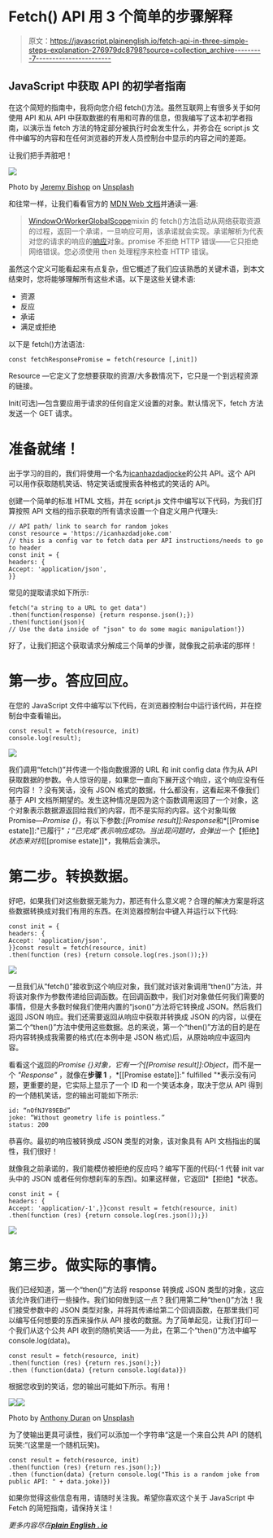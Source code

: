 # Fetch() API 用 3 个简单的步骤解释

> 原文：<https://javascript.plainenglish.io/fetch-api-in-three-simple-steps-explanation-276979dc8798?source=collection_archive---------7----------------------->

## JavaScript 中获取 API 的初学者指南

在这个简短的指南中，我将向您介绍 fetch()方法。虽然互联网上有很多关于如何使用 API 和从 API 中获取数据的有用和可靠的信息，但我编写了这本初学者指南，以演示当 fetch 方法的特定部分被执行时会发生什么，并弥合在 script.js 文件中编写的内容和在任何浏览器的开发人员控制台中显示的内容之间的差距。

让我们把手弄脏吧！

![](img/70ef986a970d5220c9d09d1bb89c0c06.png)

Photo by [Jeremy Bishop](https://unsplash.com/@jeremybishop?utm_source=medium&utm_medium=referral) on [Unsplash](https://unsplash.com?utm_source=medium&utm_medium=referral)

和往常一样，让我们看看官方的 [MDN Web 文档](https://developer.mozilla.org/en-US/docs/Web/API/WindowOrWorkerGlobalScope/fetch)并通读一遍:

> [WindowOrWorkerGlobalScope](https://developer.mozilla.org/en-US/docs/Web/API/WindowOrWorkerGlobalScope)mixin 的 fetch()方法启动从网络获取资源的过程，返回一个承诺，一旦响应可用，该承诺就会实现。承诺解析为代表对您的请求的响应的[响应](https://developer.mozilla.org/en-US/docs/Web/API/Response)对象。promise 不拒绝 HTTP 错误——它只拒绝网络错误。您必须使用 then 处理程序来检查 HTTP 错误。

虽然这个定义可能看起来有点复杂，但它概述了我们应该熟悉的关键术语，到本文结束时，您将能够理解所有这些术语。以下是这些关键术语:

*   资源
*   反应
*   承诺
*   满足或拒绝

以下是 fetch()方法语法:

```
const fetchResponsePromise = fetch(resource [,init])
```

Resource —它定义了您想要获取的资源/大多数情况下，它只是一个到远程资源的链接。

Init(可选)—包含要应用于请求的任何自定义设置的对象。默认情况下，fetch 方法发送一个 GET 请求。

# **准备就绪！**

出于学习的目的，我们将使用一个名为[icanhazdadjocke](https://icanhazdadjoke.com/api)的公共 API。这个 API 可以用作获取随机笑话、特定笑话或搜索各种格式的笑话的 API。

创建一个简单的标准 HTML 文档，并在 script.js 文件中编写以下代码，为我们打算按照 API 文档的指示获取的所有请求设置一个自定义用户代理头:

```
// API path/ link to search for random jokes
const resource = 'https://icanhazdadjoke.com'
// this is a config var to fetch data per API instructions/needs to go to header
const init = {
headers: {
Accept: 'application/json',
}}
```

常见的提取请求如下所示:

```
fetch("a string to a URL to get data")
.then(function(response) {return response.json();})
.then(function(json){ 
// Use the data inside of "json" to do some magic manipulation!})
```

好了，让我们把这个获取请求分解成三个简单的步骤，就像我之前承诺的那样！

# **第一步。答应回应。**

在您的 JavaScript 文件中编写以下代码，在浏览器控制台中运行该代码，并在控制台中查看输出。

```
const result = fetch(resource, init)
console.log(result);
```

![](img/506653131f501f6e83a3539a1463b7dd.png)

我们调用“fetch()”并传递一个指向数据源的 URL 和 init config data 作为从 API 获取数据的参数。令人惊讶的是，如果您一直向下展开这个响应，这个响应没有任何内容！？没有笑话，没有 JSON 格式的数据，什么都没有，这看起来不像我们基于 API 文档所期望的。发生这种情况是因为这个函数调用返回了一个对象，这个对象表示数据源返回给我们的内容，而不是实际的内容。这个对象叫做 Promise—*Promise {<pending>}*，有以下参数:*[[Promise result]]:Response*和*[[Promise estate]]:"已履行"*；“已完成”表示响应成功。当出现问题时，会弹出一个*【拒绝】*状态来对抗*[[promise estate]]*，我稍后会演示。

# **第二步。转换数据。**

好吧，如果我们对这些数据无能为力，那还有什么意义呢？合理的解决方案是将这些数据转换成对我们有用的东西。在浏览器控制台中键入并运行以下代码:

```
const init = {
headers: {
Accept: 'application/json',
}}const result = fetch(resource, init)
.then(function (res) {return console.log(res.json());})
```

![](img/b6fb80b6b143847874eed1edffa8ce82.png)

一旦我们从“fetch()”接收到这个响应对象，我们就对该对象调用“then()”方法，并将该对象作为参数传递给回调函数。在回调函数中，我们对对象做任何我们需要的事情，但是大多数时候我们使用内置的“json()”方法将它转换成 JSON。然后我们返回 JSON 响应。我们还需要返回从响应中获取并转换成 JSON 的内容，以便在第二个“then()”方法中使用这些数据。总的来说，第一个“then()”方法的目的是在将内容转换成我需要的格式(在本例中是 JSON 格式)后，从原始响应中返回内容。

看看这个返回的*Promise {<pending>}*对象，它有一个*[[Promise result]]:Object*，而不是一个 *"Response"* ，就像在**步骤 1** ，*[[Promise estate]]:" fulfilled "*表示没有问题，更重要的是，它实际上显示了一个 ID 和一个笑话本身，取决于您从 API 得到的一个随机笑话，您的输出可能如下所示:

```
id: “nOfNJY89EBd”
joke: “Without geometry life is pointless.”
status: 200
```

恭喜你。最初的响应被转换成 JSON 类型的对象，该对象具有 API 文档指出的属性，我们很好！

就像我之前承诺的，我们能模仿被拒绝的反应吗？编写下面的代码(-1 代替 init var 头中的 JSON 或者任何你想刹车的东西)。如果这样做，它返回*【拒绝】*状态。

```
const init = {
headers: {
Accept: 'application/-1',}}const result = fetch(resource, init)
.then(function (res) {return console.log(res.json());})
```

![](img/4425afb9a06d823ba606c5220cbb1bd6.png)

# **第三步。做实际的事情。**

我们已经知道，第一个“then()”方法将 response 转换成 JSON 类型的对象，这应该允许我们进行一些操作。我们如何做到这一点？我们用第二种“then()”方法！我们接受参数中的 JSON 类型对象，并将其传递给第二个回调函数，在那里我们可以编写任何想要的东西来操作从 API 接收的数据。为了简单起见，让我们打印一个我们从这个公共 API 收到的随机笑话——为此，在第二个“then()”方法中编写 console.log(data)。

```
const result = fetch(resource, init)
.then(function (res) {return res.json();})
.then (function(data) {return console.log(data)})
```

根据您收到的笑话，您的输出可能如下所示。有用！

![](img/230c644f71befbc6733db0e81d71d69c.png)![](img/e2210cd125e154f4e0f773d4a69df4dd.png)

Photo by [Anthony Duran](https://unsplash.com/@fightmorefilms?utm_source=medium&utm_medium=referral) on [Unsplash](https://unsplash.com?utm_source=medium&utm_medium=referral)

为了使输出更具可读性，我们可以添加一个字符串“这是一个来自公共 API 的随机玩笑:“(这里是一个随机玩笑)。

```
const result = fetch(resource, init)
.then(function (res) {return res.json();})
.then (function(data) {return console.log("This is a random joke from public API: " + data.joke)})
```

如果你觉得这些信息有用，请随时关注我。希望你喜欢这个关于 JavaScript 中 Fetch 的简短指南，请保持关注！

*更多内容尽在*[***plain English . io***](http://plainenglish.io/)